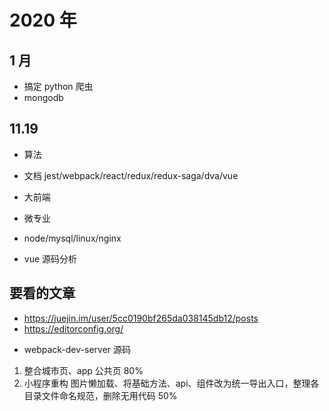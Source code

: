 # 2020 年

## 1 月

-   搞定 python 爬虫
-   mongodb

## 11.19

-   算法
-   文档 jest/webpack/react/redux/redux-saga/dva/vue
-   大前端
-   微专业
-   node/mysql/linux/nginx

-   vue 源码分析

## 要看的文章

-   https://juejin.im/user/5cc0190bf265da038145db12/posts
-   https://editorconfig.org/

*   webpack-dev-server 源码

1. 整合城市页、app 公共页 80%
2. 小程序重构 图片懒加载、将基础方法、api、组件改为统一导出入口，整理各目录文件命名规范，删除无用代码 50%
